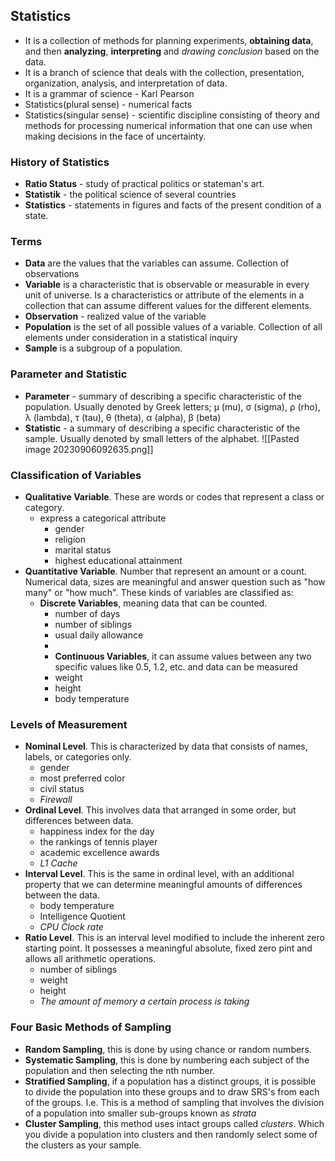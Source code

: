 ## Statistics
- It is a collection of methods for planning experiments, **obtaining data**, and then **analyzing**, **interpreting** and *drawing conclusion* based on the data.
- It is a branch of science that deals with the collection, presentation, organization, analysis, and interpretation of data.
- It is a grammar of science - Karl Pearson
- Statistics(plural sense) - numerical facts
- Statistics(singular sense) - scientific discipline consisting of theory and methods for processing numerical information that one can use when making decisions in the face of uncertainty. 


### History of Statistics
- **Ratio Status** - study of practical politics or stateman's art.
- **Statistik** - the political science of several countries
- **Statistics** - statements in figures and facts of the present condition of a state.


### Terms
- **Data** are the values that the variables can assume. Collection of observations
- **Variable** is a characteristic that is observable or measurable in every unit of universe. Is a characteristics or attribute of the elements in a collection that can assume different values for the different elements.
- **Observation** - realized value of the variable
- **Population** is the set of all possible values of a variable. Collection of all elements under consideration in a statistical inquiry
- **Sample** is a subgroup of a population.

### Parameter and Statistic
- **Parameter** - summary of describing  a specific characteristic of the population. Usually denoted by Greek letters; μ (mu), σ (sigma), ρ (rho), λ (lambda), τ (tau), θ (theta), α (alpha), β (beta)
- **Statistic** - a summary of describing a specific characteristic of the sample. Usually denoted by small letters of the alphabet. ![[Pasted image 20230906092635.png]]
### Classification of Variables
- **Qualitative Variable**. These are words or codes that represent a class or category.
	- express a categorical attribute
		- gender
		- religion
		- marital status
		- highest educational attainment
- **Quantitative Variable**. Number that represent an amount or a count. Numerical data, sizes are meaningful and answer question such as "how many" or "how much". These kinds of variables are classified as:
	- **Discrete Variables**, meaning data that can be counted. 
		- number of days
		- number of siblings 
		- usual daily allowance
		- 
		- **Continuous Variables**, it can assume values between any two specific values like 0.5, 1.2, etc. and data can be measured
		- weight
		- height
		- body temperature

### Levels of Measurement
- **Nominal Level**. This is characterized by data that consists of names, labels, or categories only.
	- gender
	- most preferred color
	- civil status
	- *Firewall*
- **Ordinal Level**. This involves data that arranged in some order, but differences between data.
	- happiness index for the day
	- the rankings of tennis player
	- academic excellence awards
	- *L1 Cache*
- **Interval Level**. This is the same in ordinal level, with an additional property that we can determine meaningful amounts of differences between the data. 
	- body temperature 
	- Intelligence  Quotient
	- *CPU Clock rate*
- **Ratio Level**. This is an interval level modified to include the inherent zero starting point. It possesses a meaningful absolute, fixed zero pint and allows all arithmetic operations.
	- number of siblings
	- weight 
	- height
	- *The amount of memory a certain process is taking*

### Four Basic Methods of Sampling
- **Random Sampling**, this is done by using chance or random numbers.
- **Systematic Sampling**, this is done by numbering each subject of the population and then selecting the nth number.
- **Stratified Sampling**, if a population has a distinct groups, it is possible to divide the population into these groups and to draw SRS's from each of the groups. I.e. This is a method of sampling that involves the division of a population into smaller sub-groups known as *strata*
- **Cluster Sampling**, this method uses intact groups called *clusters*. Which you divide a population into clusters and then randomly select some of the clusters as your sample.